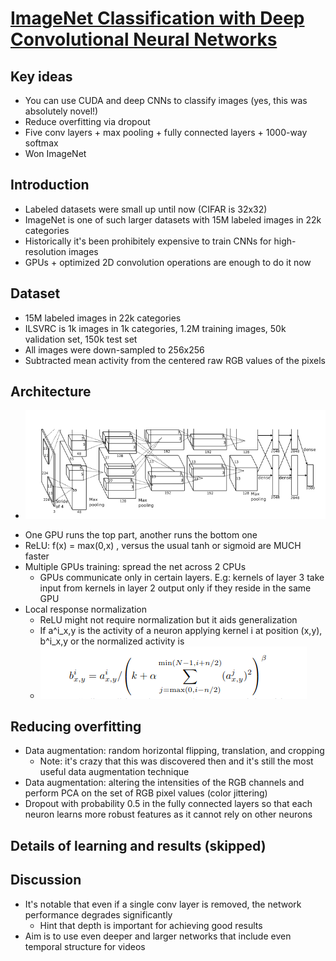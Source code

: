 # [ImageNet Classification with Deep Convolutional Neural Networks](https://proceedings.neurips.cc/paper/2012/file/c399862d3b9d6b76c8436e924a68c45b-Paper.pdf)

## Key ideas
* You can use CUDA and deep CNNs to classify images (yes, this was absolutely novel!)
* Reduce overfitting via dropout
* Five conv layers + max pooling + fully connected layers + 1000-way softmax
* Won ImageNet

## Introduction
* Labeled datasets were small up until now (CIFAR is 32x32)
* ImageNet is one of such larger datasets with 15M labeled images in 22k categories
* Historically it's been prohibitely expensive to train CNNs for high-resolution images
* GPUs + optimized 2D convolution operations are enough to do it now

## Dataset
* 15M labeled images in 22k categories
* ILSVRC is 1k images in 1k categories, 1.2M training images, 50k validation set, 150k test set
* All images were down-sampled to 256x256
* Subtracted mean activity from the centered raw RGB values of the pixels

## Architecture
- ![](alexnet-architecture.png)
* One GPU runs the top part, another runs the bottom one
* ReLU: f(x) = max(0,x) , versus the usual tanh or sigmoid are MUCH faster
* Multiple GPUs training: spread the net across 2 CPUs
  - GPUs communicate only in certain layers. E.g: kernels of layer 3 take input from kernels in layer 2 output only if they  reside in the same GPU
* Local response normalization
  - ReLU might not require normalization but it aids generalization
  - If a^i_x,y is the activity of a neuron applying kernel i at position (x,y), b^i_x,y or the normalized activity is
  - ![](alexnet-local-normalization.png)

## Reducing overfitting
* Data augmentation: random horizontal flipping, translation, and cropping
  - Note: it's crazy that this was discovered then and it's still the most useful data augmentation technique
* Data augmentation: altering the intensities of the RGB channels and perform PCA on the set of RGB pixel values (color jittering)
* Dropout with probability 0.5 in the fully connected layers so that each neuron learns more robust features as it cannot rely on other neurons

## Details of learning and results (skipped)

## Discussion
* It's notable that even if a single conv layer is removed, the network performance degrades significantly
  - Hint that depth is important for achieving good results
* Aim is to use even deeper and larger networks that include even temporal structure for videos
